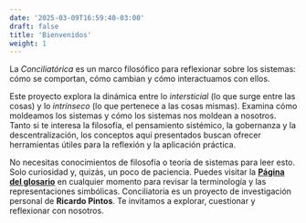 ```yaml
---
date: '2025-03-09T16:59:40-03:00'
draft: false
title: 'Bienvenidos'
weight: 1
---
```


La *Conciliatórica* es un marco filosófico para reflexionar sobre los sistemas: cómo se comportan, cómo cambian y cómo interactuamos con ellos.

Este proyecto explora la dinámica entre lo *intersticial* (lo que surge entre las cosas) y lo *intrínseco* (lo que pertenece a las cosas mismas). Examina cómo moldeamos los sistemas y cómo los sistemas nos moldean a nosotros. Tanto si te interesa la filosofía, el pensamiento sistémico, la gobernanza y la descentralización, los conceptos aquí presentados buscan ofrecer herramientas útiles para la reflexión y la aplicación práctica.

No necesitas conocimientos de filosofía o teoría de sistemas para leer esto. Solo curiosidad y, quizás, un poco de paciencia. Puedes visitar la [**Página del glosario**](../../glosario/) en cualquier momento para revisar la terminología y las representaciones simbólicas. Conciliatoria es un proyecto de investigación personal de **Ricardo Pintos**. Te invitamos a explorar, cuestionar y reflexionar con nosotros.